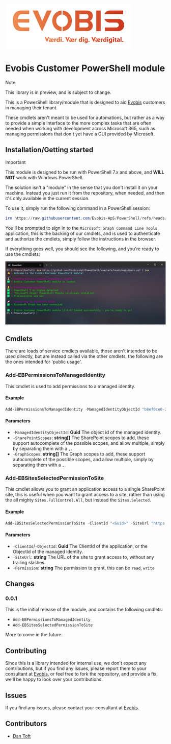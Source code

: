 ![Evobis logo](./assets/EVOBIS-Logo.png)

# Evobis Customer PowerShell module

> [!NOTE]
> This library is in preview, and is subject to change.

This is a PowerShell library/module that is designed to aid [Evobis](https://evobis.dk) customers in managing their tenant.

These cmdlets aren't meant to be used for automations, but rather as a way to provide a simple interface to the more complex tasks that are often needed when working with development across Microsoft 365, such as managing permissions that don't yet have a GUI provided by Microsoft.

## Installation/Getting started

> [!IMPORTANT]
> This module is designed to be run with PowerShell 7.x and above, and **WILL NOT** work with Windows PowerShell. 

The solution isn't a "module" in the sense that you don't install it on your machine. Instead you just run it from the repository, when needed, and then it's only available in the current session.

To use it, simply run the following command in a PowerShell session:

```powershell
irm https://raw.githubusercontent.com/Evobis-ApS/PowerShell/refs/heads/main/main.ps1 | iex
```

You'll be prompted to sign in to the `Microsoft Graph Command Line Tools` application, this is the backing of our cmdlets, and is used to authenticate and authorize the cmdlets, simply follow the instructions in the browser.

If everything goes well, you should see the following, and you're ready to use the cmdlets:

![A screenshot from a successful initialization of the library](./assets/signed-in.png)

## Cmdlets

There are loads of service cmdlets available, those aren't intended to be used directly, but are instead called via the other cmdlets, the following are the ones intended for 'public usage'.

### Add-EBPermissionsToManagedIdentity

This cmdlet is used to add permissions to a managed identity.

#### Example

```powershell
Add-EBPermissionsToManagedIdentity -ManagedIdentityObjectId "b8ef0ce0-2e99-4950-8bfd-713fb0ce810a" -SharePointScopes Sites.FullControl.All -GraphScopes Directory.Read.All, Mail.Send
```

#### Parameters

- `-ManagedIdentityObjectId`: **Guid** The object id of the managed identity.
- `-SharePointScopes`: **string\[\]** The SharePoint scopes to add, these support autocomplete of the possible scopes, and allow multiple, simply by separating them with a `,`.
- `-GraphScopes`: **string\[\]** The Graph scopes to add, these support autocomplete of the possible scopes, and allow multiple, simply by separating them with a `,`.

### Add-EBSitesSelectedPermissionToSite

This cmdlet allows you to grant an application access to a single SharePoint site, this is useful when you want to grant access to a site, rather than using the all mighty `Sites.FullControl.All`, but instead the `Sites.Selected`.

#### Example

```powershell
Add-EBSitesSelectedPermissionToSite -ClientId "<Guid>" -SiteUrl "https://<tenant>.sharepoint.com/sites/<site>" -Permission read
```

#### Parameters

- `-ClientId`/`-ObjectId`: **Guid** The ClientId of the application, or the ObjectId of the managed identity.
- `-SiteUrl`: **string** The URL of the site to grant access to, without any trailing slashes.
- `-Permission`: **string** The permission to grant, this can be `read`, `write`

## Changes

### 0.0.1

This is the initial release of the module, and contains the following cmdlets:

- `Add-EBPermissionsToManagedIdentity`
- `Add-EBSitesSelectedPermissionToSite`

More to come in the future.

## Contributing

Since this is a library intended for internal use, we don't expect any contributions, but if you find any issues, please report them to your consultant at [Evobis](https://evobis.dk/om-evobis/our-team/), or feel free to fork the repository, and provide a fix, we'll be happy to look over your contributions.

## Issues

If you find any issues, please contact your consultant at [Evobis](https://evobis.dk/om-evobis/our-team/).

## Contributors

- [Dan Toft](https://dan.toft.dk)